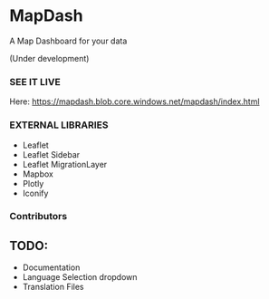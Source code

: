 # MapDash
A Map Dashboard for your data

(Under development)

### SEE IT LIVE

Here: https://mapdash.blob.core.windows.net/mapdash/index.html 

### EXTERNAL LIBRARIES
- Leaflet
- Leaflet Sidebar
- Leaflet MigrationLayer
- Mapbox
- Plotly
- Iconify

### Contributors

## TODO:
- Documentation
- Language Selection dropdown
- Translation Files